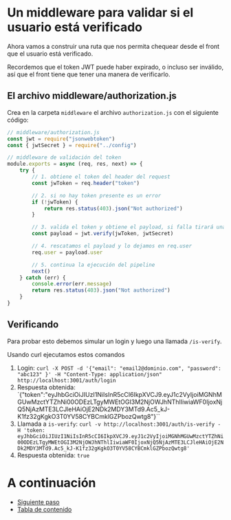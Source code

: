 # Un middleware para validar si el usuario está verificado

Ahora vamos a construir una ruta que nos permita chequear desde el front que el usuario está verificado.

Recordemos que el token JWT puede haber expirado, o incluso ser inválido, así que el front tiene que tener una manera de verificarlo.

## El archivo middleware/authorization.js

Crea en la carpeta `middleware` el archivo `authorization.js` con el siguiente código:

```javascript
// middleware/authorization.js
const jwt = require("jsonwebtoken")
const { jwtSecret } = require("../config")

// middleware de validación del token
module.exports = async (req, res, next) => {
    try {
        // 1. obtiene el token del header del request
        const jwToken = req.header("token")

        // 2. si no hay token presente es un error
        if (!jwToken) {
            return res.status(403).json("Not authorized")
        }

        // 3. valida el token y obtiene el payload, si falla tirará una excepción
        const payload = jwt.verify(jwToken, jwtSecret)

        // 4. rescatamos el payload y lo dejamos en req.user
        req.user = payload.user

        // 5. continua la ejecución del pipeline
        next()
    } catch (err) {
        console.error(err.message)
        return res.status(403).json("Not authorized")
    }
}
```

## Verificando 

Para probar esto debemos simular un login y luego una llamada `/is-verify`.

Usando curl ejecutamos estos comandos

1. Login: `curl -X POST -d '{"email": "email2@dominio.com", "password": "abc123" }' -H "Content-Type: application/json" http://localhost:3001/auth/login`
2. Respuesta obtenida: `{"token":"eyJhbGciOiJIUzI1NiIsInR5cCI6IkpXVCJ9.eyJ1c2VyIjoiMGNhMGUwMzctYTZhNi00ODEzLTgyMWEtOGI3M2NjOWJhNThlIiwiaWF0IjoxNjQ5NjAzMTE3LCJleHAiOjE2NDk2MDY3MTd9.Ac5_kJ-K1fz32gKgkO3T0YV58CYBCmklGZPbozQwtg8"}``
3. Llamada a `is-verify`: `curl -v http://localhost:3001/auth/is-verify -H 'token: eyJhbGciOiJIUzI1NiIsInR5cCI6IkpXVCJ9.eyJ1c2VyIjoiMGNhMGUwMzctYTZhNi00ODEzLTgyMWEtOGI3M2NjOWJhNThlIiwiaWF0IjoxNjQ5NjAzMTE3LCJleHAiOjE2NDk2MDY3MTd9.Ac5_kJ-K1fz32gKgkO3T0YV58CYBCmklGZPbozQwtg8'`
4. Respuesta obtenida: `true`


# A continuación 

- [Siguiente paso](STEP10.md)
- [Tabla de contenido](README.md#Primera-Parte)